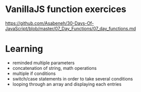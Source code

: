 # VanillaJS function exercices
https://github.com/Asabeneh/30-Days-Of-JavaScript/blob/master/07_Day_Functions/07_day_functions.md

# Learning
- reminded multiple parameters
- concatenation of string, math operations
- multiple if conditions
- switch/case statements in order to take several conditions
- looping through an array and displaying each entries
